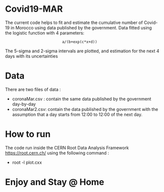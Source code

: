 # Covid19-MAR
The current code helps to fit and estimate the cumulative number of Covid-19 in Morocco using data published by the government.
Data fitted using the logistic function with 4 parameters:

                              a/(b+exp(c*x+d))
The 5-sigma and 2-sigma intervals are plotted, and estimation for the next 4 days with its uncertainties  
# Data 
There are two files of data :
  - coronaMar.csv : contain the same data published by the government day-by-day
  - coronaMar2.csv: contain the data published by the government with the assumption that a day starts from 12:00 to 12:00 of the next day.
# How to run 
The code run inside the CERN Root Data Analysis Framework https://root.cern.ch/ using the following command :
 - root -l plot.cxx
 
# Enjoy and Stay @ Home 
